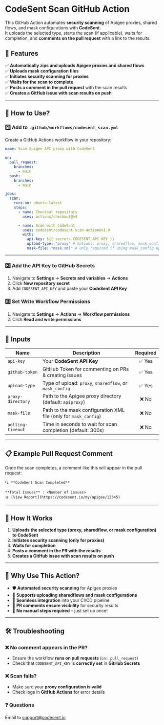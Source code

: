 # CodeSent Scan GitHub Action

This GitHub Action automates **security scanning** of Apigee proxies, shared flows, and mask configurations with **CodeSent**.  
It uploads the selected type, starts the scan (if applicable), waits for completion, and **comments on the pull request** with a link to the results.

## 📌 Features
✅ **Automatically zips and uploads Apigee proxies and shared flows**  
✅ **Uploads mask configuration files**  
✅ **Initiates security scanning for proxies**  
✅ **Waits for the scan to complete**  
✅ **Posts a comment in the pull request** with the scan results  
✅ **Creates a GitHub issue with scan results on push**

---

## 🚀 How to Use?

### **1️⃣ Add to `.github/workflows/codesent_scan.yml`**
Create a GitHub Actions workflow in your repository:

```yaml
name: Scan Apigee API proxy with CodeSent

on:
  pull_request:
    branches:
      - main
  push:
    branches:
      - main

jobs:
  scan:
    runs-on: ubuntu-latest
    steps:
      - name: Checkout repository
        uses: actions/checkout@v4

      - name: Scan with CodeSent
        uses: codesent/codesent-scan-action@v1.0
        with:
          api-key: ${{ secrets.CODESENT_API_KEY }}
          upload-type: "proxy" # Options: proxy, sharedflow, mask_config
          mask-file: "mask.xml" # Only required if using mask_config upload-type
```

---

### **2️⃣ Add the API Key to GitHub Secrets**
1. Navigate to **Settings** → **Secrets and variables** → **Actions**
2. Click **New repository secret**
3. Add `CODESENT_API_KEY` and paste your **CodeSent API Key**


### **3️⃣ Set Write Workflow Permissions**
1. Navigate to **Settings** → **Actions** → **Workflow permissions**
2. Click **Read and write permissions**

---

## 🔑 Inputs
| Name             | Description                                        | Required |
|-----------------|----------------------------------------------------|:--------:|
| `api-key`       | Your **CodeSent API Key**                          | ✅ Yes   |
| `github-token`  | GitHub Token for commenting on PRs & creating issues | ✅ Yes   |
| `upload-type`   | Type of upload: `proxy`, `sharedflow`, or `mask_config` | ✅ Yes   |
| `proxy-directory` | Path to the Apigee proxy directory (default: `apiproxy`) | ❌ No    |
| `mask-file`     | Path to the mask configuration XML file (only for `mask_config`) | ❌ No    |
| `polling-timeout` | Time in seconds to wait for scan completion (default: 300s) | ❌ No    |

---

## 📋 Example Pull Request Comment
Once the scan completes, a comment like this will appear in the pull request:

```
🔍 **CodeSent Scan Completed**  

**Total Issues** : <Number of issues>
📊 [View Report](https://codesent.io/my/apigee/12345)
```

---

## 🎯 How It Works
1. **Uploads the selected type (proxy, sharedflow, or mask configuration) to CodeSent**
2. **Initiates security scanning (only for proxies)**
3. **Waits for completion**
4. **Posts a comment in the PR with the results**
5. **Creates a GitHub issue with scan results on push**  

---

## 🤔 Why Use This Action?
- 🛡 **Automated security scanning** for Apigee proxies  
- 📂 **Supports uploading sharedflows and mask configurations**  
- 📝 **Seamless integration** into your CI/CD pipeline  
- 🚀 **PR comments ensure visibility** for security results  
- 🔄 **No manual steps required** – just set up once!  

---

## 🛠 Troubleshooting
### ❌ No comment appears in the PR?
- Ensure the workflow **runs on pull requests** (`on: pull_request`)  
- Check that `CODESENT_API_KEY` is **correctly set** in **GitHub Secrets**  

### ❌ Scan fails?
- Make sure your **proxy configuration is valid**  
- Check logs in **GitHub Actions** for error details  

### ❓ Questions
Email to support@codesent.io